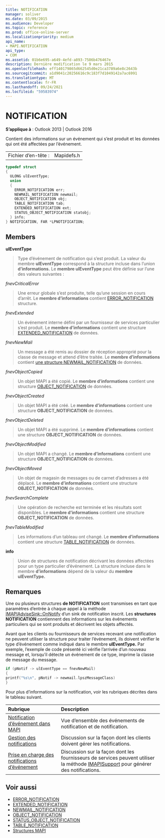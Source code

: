 ```yaml
---
title: NOTIFICATION
manager: soliver
ms.date: 03/09/2015
ms.audience: Developer
ms.topic: reference
ms.prod: office-online-server
ms.localizationpriority: medium
api_name:
- MAPI.NOTIFICATION
api_type:
- COM
ms.assetid: 01b6e695-a649-4efd-a893-7586b476467e
description: Dernière modification le 9 mars 2015
ms.openlocfilehash: eff140179865d662545d0e21ca3789a6e8c2643b
ms.sourcegitcommit: a1d9041c20256616c9c183f7d1049142a7ac6991
ms.translationtype: MT
ms.contentlocale: fr-FR
ms.lasthandoff: 09/24/2021
ms.locfileid: "59583974"
---
```

# <a name="notification"></a>NOTIFICATION
 
**S’applique à** : Outlook 2013 | Outlook 2016 
  
Contient des informations sur un événement qui s’est produit et les données qui ont été affectées par l’événement.
  
|||
|:-----|:-----|
|Fichier d’en-tête :  <br/> |Mapidefs.h  <br/> |
   
```cpp
typedef struct
{
  ULONG ulEventType;
  union
  {
    ERROR_NOTIFICATION err;
    NEWMAIL_NOTIFICATION newmail;
    OBJECT_NOTIFICATION obj;
    TABLE_NOTIFICATION tab;
    EXTENDED_NOTIFICATION ext;
    STATUS_OBJECT_NOTIFICATION statobj;
  } info;
} NOTIFICATION, FAR *LPNOTIFICATION;

```

## <a name="members"></a>Members

**ulEventType**
  
> Type d’événement de notification qui s’est produit. La valeur du membre **ulEventType** correspond à la structure incluse dans l’union **d’informations.** Le **membre ulEventType** peut être définie sur l’une des valeurs suivantes : 
    
 _fnevCriticalError_
  
> Une erreur globale s’est produite, telle qu’une session en cours d’arrêt. Le **membre d’informations** contient [ERROR_NOTIFICATION](error_notification.md) structure. 
    
 _fnevExtended_
  
> Un événement interne défini par un fournisseur de services particulier s’est produit. Le **membre d’informations** contient une structure [EXTENDED_NOTIFICATION](extended_notification.md) de données. 
    
 _fnevNewMail_
  
> Un message a été remis au dossier de réception approprié pour la classe de message et attend d’être traitée. Le **membre d’informations** contient [une structure NEWMAIL_NOTIFICATION](newmail_notification.md) de données. 
    
 _fnevObjectCopied_
  
> Un objet MAPI a été copié. Le **membre d’informations** contient une structure [OBJECT_NOTIFICATION](object_notification.md) de données. 
    
 _fnevObjectCreated_
  
> Un objet MAPI a été créé. Le **membre d’informations** contient une structure **OBJECT_NOTIFICATION** de données. 
    
 _fnevObjectDeleted_
  
> Un objet MAPI a été supprimé. Le **membre d’informations** contient une structure **OBJECT_NOTIFICATION** de données. 
    
 _fnevObjectModified_
  
> Un objet MAPI a changé. Le **membre d’informations** contient une structure **OBJECT_NOTIFICATION** de données. 
    
 _fnevObjectMoved_
  
> Un objet de magasin de messages ou de carnet d’adresses a été déplacé. Le **membre d’informations** contient une structure **OBJECT_NOTIFICATION** de données. 
    
 _fnevSearchComplete_
  
> Une opération de recherche est terminée et les résultats sont disponibles. Le **membre d’informations** contient une structure **OBJECT_NOTIFICATION** de données. 
    
 _fnevTableModified_
  
> Les informations d’un tableau ont changé. Le **membre d’informations** contient une structure [TABLE_NOTIFICATION](table_notification.md) de données. 
    
**info**
  
> Union de structures de notification décrivant les données affectées pour un type particulier d’événement. La structure incluse dans le membre **d’informations** dépend de la valeur du **membre ulEventType.** 
    
## <a name="remarks"></a>Remarques

Une ou plusieurs structures **de NOTIFICATION** sont transmises en tant que paramètres d’entrée à chaque appel à la méthode [IMAPIAdviseSink::OnNotify](imapiadvisesink-onnotify.md) d’un sink de notification inscrit. Les **structures NOTIFICATION** contiennent des informations sur les événements particuliers qui se sont produits et décrivent les objets affectés. 
  
Avant que les clients ou fournisseurs de services recevant une notification ne peuvent utiliser la structure pour traiter l’événement, ils doivent vérifier le type d’événement comme indiqué dans le membre **ulEventType.** Par exemple, l’exemple de code présenté ici vérifie l’arrivée d’un nouveau message et, lorsqu’il détecte un événement de ce type, imprime la classe de message du message. 
  
```cpp
if (pNotif -> ulEventType == fnevNewMail)
{
printf("%s\n", pNotif -> newmail.lpszMessageClass)
}

```

Pour plus d’informations sur la notification, voir les rubriques décrites dans le tableau suivant.
  
|**Rubrique**|**Description**|
|:-----|:-----|
|[Notification d’événement dans MAPI](event-notification-in-mapi.md) <br/> |Vue d’ensemble des événements de notification et de notification.  <br/> |
|[Gestion des notifications](handling-notifications.md) <br/> |Discussion sur la façon dont les clients doivent gérer les notifications.  <br/> |
|[Prise en charge des notifications d’événement](supporting-event-notification.md) <br/> |Discussion sur la façon dont les fournisseurs de services peuvent utiliser la méthode [IMAPISupport](imapisupportiunknown.md) pour générer des notifications.  <br/> |
   
## <a name="see-also"></a>Voir aussi


- [ERROR_NOTIFICATION](error_notification.md)  
- [EXTENDED_NOTIFICATION](extended_notification.md)  
- [NEWMAIL_NOTIFICATION](newmail_notification.md)  
- [OBJECT_NOTIFICATION](object_notification.md)  
- [STATUS_OBJECT_NOTIFICATION](status_object_notification.md)  
- [TABLE_NOTIFICATION](table_notification.md)
- [Structures MAPI](mapi-structures.md)

